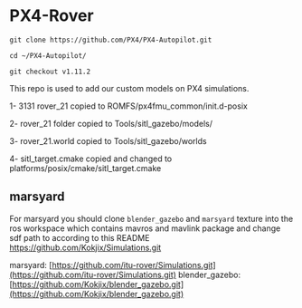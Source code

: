 # PX4-Rover
```
git clone https://github.com/PX4/PX4-Autopilot.git

cd ~/PX4-Autopilot/

git checkout v1.11.2
```
This repo is used to add our custom models on PX4 simulations.

1- 3131 rover_21 copied to ROMFS/px4fmu_common/init.d-posix

2- rover_21 folder copied to Tools/sitl_gazebo/models/

3- rover_21.world copied to Tools/sitl_gazebo/worlds

4- sitl_target.cmake copied and changed to platforms/posix/cmake/sitl_target.cmake

## marsyard

For marsyard you should clone `blender_gazebo` and `marsyard` texture into the ros workspace which contains mavros and mavlink package and change sdf path to according to this README https://github.com/Kokjix/Simulations.git

marsyard: [https://github.com/itu-rover/Simulations.git](https://github.com/itu-rover/Simulations.git)
blender_gazebo: [https://github.com/Kokjix/blender_gazebo.git](https://github.com/Kokjix/blender_gazebo.git)
